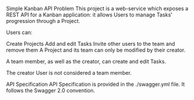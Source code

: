 Simple Kanban API
Problem
This project is a web-service which exposes a REST API for a Kanban application: it allows Users to manage Tasks' progression through a Project.

Users can:

Create Projects
Add and edit Tasks
Invite other users to the team and remove them
A Project and its team can only be modified by their creator.

A team member, as well as the creator, can create and edit Tasks.

The creator User is not considered a team member.

API Specification
API Specification is provided in the ./swagger.yml file. It follows the Swagger 2.0 convention.
